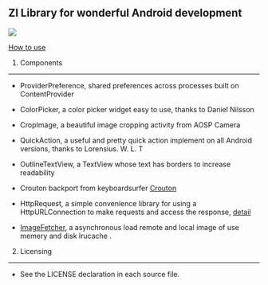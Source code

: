 
ZI Library for wonderful Android development
-------------

[![](https://jitpack.io/v/lotosbin/ZI.svg)](https://jitpack.io/#lotosbin/ZI)

[How to use](https://jitpack.io/#lotosbin/ZI/Tag)

1) Components
-------------

* ProviderPreference, shared preferences across processes built on ContentProvider

* ColorPicker, a color picker widget easy to use, thanks to Daniel Nilsson

* CropImage, a beautiful image cropping activity from AOSP Camera

* QuickAction, a useful and pretty quick action implement on all Android versions, thanks to Lorensius. W. L. T

* OutlineTextView, a TextView whose text has borders to increase readability

* Crouton backport from keyboardsurfer [Crouton][1]

* HttpRequest, a simple convenience library for using a HttpURLConnection to make requests and access the response, [detail][2]

* [ImageFetcher][3], a asynchronous load remote and local image of use memery and disk lrucache .


2) Licensing
------------

* See the LICENSE declaration in each source file.


[1]: https://github.com/keyboardsurfer/Crouton
[2]: https://github.com/kevinsawicki/http-request
[3]: https://github.com/crossle/ImageFetcher
